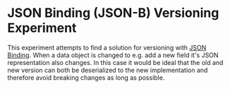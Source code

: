 # JSON Binding (JSON-B) Versioning Experiment

This experiment attempts to find a solution for versioning with [JSON Binding][JSONBinding]. When a data object is changed to e.g. add a new field it's JSON representation also changes. In this case it would be ideal that the old and new version can both be deserialized to the new implementation and
therefore avoid breaking changes as long as possible.

[JSONBinding]: https://jakarta.ee/specifications/jsonb/2.0/jakarta-jsonb-spec-2.0.html

